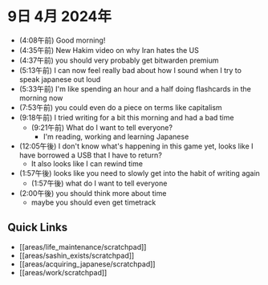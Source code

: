 # 9日 4月 2024年
- (4:08午前) Good morning!
- (4:35午前) New Hakim video on why Iran hates the US
- (4:37午前) you should very probably get bitwarden premium
- (5:13午前) I can now feel really bad about how I sound when I try to speak japanese out loud
- (5:33午前) I'm like spending an hour and a half doing flashcards in the morning now
- (7:53午前) you could even do a piece on terms like capitalism
- (9:18午前) I tried writing for a bit this morning and had a bad time
  - (9:21午前) What do I want to tell everyone?
    - I'm reading, working and learning Japanese
- (12:05午後) I don't know what's happening in this game yet, looks like I have borrowed a USB that I have to return?
  - It also looks like I can rewind time
- (1:57午後) looks like you need to slowly get into the habit of writing again
  - (1:57午後) what do I want to tell everyone
- (2:00午後) you should think more about time
  - maybe you should even get timetrack











 



## Quick Links
- [[areas/life_maintenance/scratchpad]]
- [[areas/sashin_exists/scratchpad]]
- [[areas/acquiring_japanese/scratchpad]]
- [[areas/work/scratchpad]]
